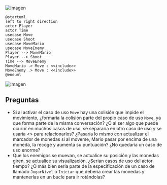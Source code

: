 ![imagen](https://user-images.githubusercontent.com/23361386/136965783-b69aa7ae-cd76-49b8-954e-6ec6d7356a85.png)

```plantuml
@startuml
left to right direction
actor Player
actor Time
usecase Move
usecase Shoot
usecase MoveMario
usecase MoveEnemy
Player --> MoveMario
Player --> Shoot
Time --> MoveEnemy
MoveMario .> Move : <<include>>
MoveEnemy .> Move : <<include>>
@enduml
```

![imagen](https://user-images.githubusercontent.com/23361386/136963199-fbed5fc7-24e9-48ac-8357-8c99ea95aafd.png)


## Preguntas
* Si al activar el caso de uso `Move` hay una colisión que impide el movimiento, ¿formaría la colisión parte del propio caso de uso `Move`, ya que forma parte de la misma conversación? ¿O al ser algo que puede ocurrir en muchos casos de uso, se separaría en otro caso de uso y se usaría <<extends>> para relacionarlos? ¿Pasaría lo mismo con actualizar el marcador de monedas si al moverse, Mario pasar por encima de una moneda, la recoge y aumenta su puntuación? ¿No quedaría un caso de uso enorme?
 * Que los enemigos se muevan, se actualice su posición y las monedas giren, se actualice su visualización. ¿Serian casos de uso del actor tiempo? ¿O más bien seria parte de la especificación de un caso de llamado `JugarNivel` o `Iniciar` que debería crear las monedas y mantenerlas en un bucle para ir rotándolas?

